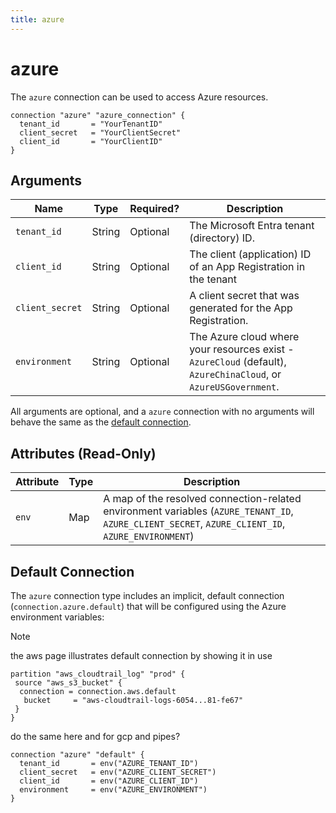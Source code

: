 ```yaml
---
title: azure
---
```


# azure

The `azure` connection can be used to access Azure resources.

```hcl
connection "azure" "azure_connection" {
  tenant_id       = "YourTenantID"
  client_secret   = "YourClientSecret"
  client_id       = "YourClientID"
}
```

## Arguments

| Name            | Type   | Required? | Description                                                                                                     |
| --------------- | ------ | --------- | --------------------------------------------------------------------------------------------------------------- |
| `tenant_id`     | String | Optional  | The Microsoft Entra tenant (directory) ID.                                                                      |
| `client_id`     | String | Optional  | The client (application) ID of an App Registration in the tenant                                                |
| `client_secret` | String | Optional  | A client secret that was generated for the App Registration.                                                    |
| `environment`   | String | Optional  | The Azure cloud where your resources exist - `AzureCloud` (default), `AzureChinaCloud`, or `AzureUSGovernment`. |

All arguments are optional, and a `azure` connection with no arguments will behave the same as the [default connection](#default-connection).

## Attributes (Read-Only)

| Attribute | Type | Description                                                                                                                                       |
| --------- | ---- | ------------------------------------------------------------------------------------------------------------------------------------------------- |
| `env`     | Map  | A map of the resolved connection-related environment variables (`AZURE_TENANT_ID`, `AZURE_CLIENT_SECRET`, `AZURE_CLIENT_ID`, `AZURE_ENVIRONMENT`) |

## Default Connection

The `azure` connection type includes an implicit, default connection (`connection.azure.default`) that will be configured using the Azure environment variables:


> [!NOTE]
> the aws page illustrates default connection by showing it in use
> ```
> partition "aws_cloudtrail_log" "prod" {
>  source "aws_s3_bucket" {
>   connection = connection.aws.default
>    bucket     = "aws-cloudtrail-logs-6054...81-fe67"
>  }
> }
> ```
> do the same here and for gcp and pipes?


```hcl
connection "azure" "default" {
  tenant_id       = env("AZURE_TENANT_ID")
  client_secret   = env("AZURE_CLIENT_SECRET")
  client_id       = env("AZURE_CLIENT_ID")
  environment     = env("AZURE_ENVIRONMENT")
}
```
